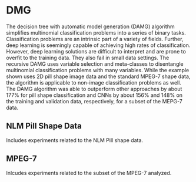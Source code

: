 # DMG
The decision tree with automatic model generation (DAMG) algorithm simplifies multinomial classification problems into a series of binary tasks.  Classification problems are an intrinsic part of a variety of fields.  Further, deep learning is seemingly capable of achieving high rates of classification.  However, deep learning solutions are difficult to interpret and are prone to overfit to the training data.  They also fail in small data settings.  The recursive DAMG uses variable selection and meta-classes to disentangle multinomial classification problems with many variables.  While the example shown uses 2D pill shape image data and the standard MPEG-7 shape data, the algorithm is applicable to non-image classification problems as well.  The DAMG algorithm was able to outperform other approaches by about 177% for pill shape classification and CNNs by about 156% and 148% on the training and validation data, respectively, for a subset of the MEPG-7 data.

## NLM Pill Shape Data

Includes experiments related to the NLM Pill shape data.  

## MPEG-7

Inlcudes experiments related to the subset of the MPEG-7 analyzed.
